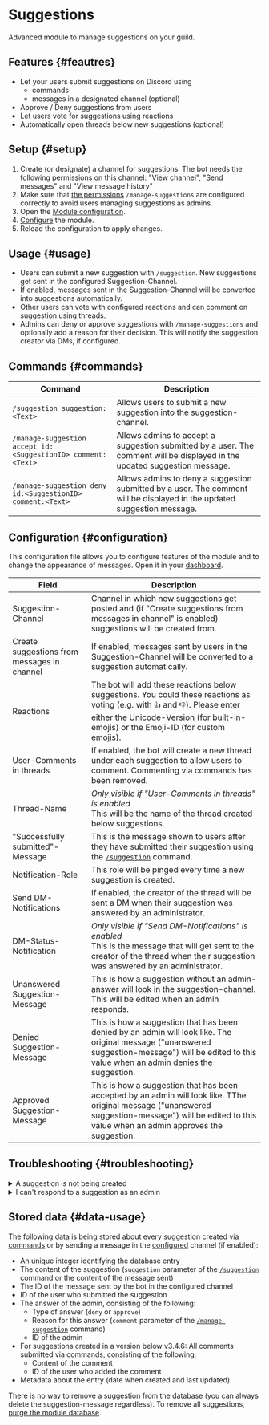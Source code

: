 # Suggestions

Advanced module to manage suggestions on your guild.

<ModuleOverview moduleName="suggestions" />

## Features {#feautres}

* Let your users submit suggestions on Discord using
    * commands
    * messages in a designated channel (optional)
* Approve / Deny suggestions from users
* Let users vote for suggestions using reactions
* Automatically open threads below new suggestions (optional)

## Setup {#setup}

1. Create (or designate) a channel for suggestions. The bot needs the following permissions on this channel: "View
   channel", "Send messages" and "View message history"
2. Make sure that [the permissions](./../../slash-commands) `/manage-suggestions` are configured correctly to avoid
   users managing suggestions
   as admins.
3. Open the [Module configuration](https://scnx.app/glink?page=bot/configuration?file=suggestions%7Cconfig).
4. [Configure](#configuration) the module.
5. Reload the configuration to apply changes.

## Usage {#usage}

* Users can submit a new suggestion with `/suggestion`. New suggestions get sent in the configured Suggestion-Channel.
* If enabled, messages sent in the Suggestion-Channel will be converted into suggestions automatically.
* Other users can vote with configured reactions and can comment on suggestion using threads.
* Admins can deny or approve suggestions with `/manage-suggestions` and optionally add a reason for their decision. This
  will notify the suggestion creator via DMs, if configured.

## Commands {#commands}

<SlashCommandExplanation />

| Command                                                      | Description                                                                                                                |
|--------------------------------------------------------------|----------------------------------------------------------------------------------------------------------------------------|
| `/suggestion suggestion:<Text>`                              | Allows users to submit a new suggestion into the suggestion-channel.                                                       |
| `/manage-suggestion accept id:<SuggestionID> comment:<Text>` | Allows admins to accept a suggestion submitted by a user. The comment will be displayed in the updated suggestion message. |
| `/manage-suggestion deny id:<SuggestionID> comment:<Text>`   | Allows admins to deny a suggestion submitted by a user. The comment will be displayed in the updated suggestion message.   |

## Configuration {#configuration}

This configuration file allows you to configure features of the module and to change the appearance of messages.
Open it in
your [dashboard](https://scnx.app/glink?page=bot/configuration?file=suggestions%7Cconfig).

| Field                                       | Description                                                                                                                                                                                                           |
|---------------------------------------------|-----------------------------------------------------------------------------------------------------------------------------------------------------------------------------------------------------------------------|
| Suggestion-Channel                          | Channel in which new suggestions get posted and (if "Create suggestions from messages in channel" is enabled) suggestions will be created from.                                                                       |
| Create suggestions from messages in channel | If enabled, messages sent by users in the Suggestion-Channel will be converted to a suggestion automatically.                                                                                                         |
| Reactions                                   | The bot will add these reactions below suggestions. You could these reactions as voting (e.g. with `👍` and `👎`). Please enter either the Unicode-Version (for built-in-emojis) or the Emoji-ID (for custom emojis). |
| User-Comments in threads                    | If enabled, the bot will create a new thread under each suggestion to allow users to comment. Commenting via commands has been removed.                                                                               |
| Thread-Name                                 | *Only visible if "User-Comments in threads" is enabled*<br/>This will be the name of the thread created below suggestions.                                                                                            |
| "Successfully submitted"-Message            | This is the message shown to users after they have submitted their suggestion using the [`/suggestion`](#commands) command.                                                                                           |
| Notification-Role                           | This role will be pinged every time a new suggestion is created.                                                                                                                                                      |
| Send DM-Notifications                       | If enabled, the creator of the thread will be sent a DM when their suggestion was answered by an administrator.                                                                                                       |
| DM-Status-Notification                      | *Only visible if "Send DM-Notifications" is enabled*<br/>This is the message that will get sent to the creator of the thread when their suggestion was answered by an administrator.                                  |
| Unanswered Suggestion-Message               | This is how a suggestion without an admin-answer will look in the suggestion-channel. This will be edited when an admin responds.                                                                                     |
| Denied Suggestion-Message                   | This is how a suggestion that has been denied by an admin will look like. The original message ("unanswered suggestion-message") will be edited to this value when an admin denies the suggestion.                    |
| Approved Suggestion-Message                 | This is how a suggestion that has been accepted by an admin will look like. TThe original message ("unanswered suggestion-message") will be edited to this value when an admin approves the suggestion.               |

## Troubleshooting {#troubleshooting}

<details>
<summary>A suggestion is not being created</summary>
Please check the following:
<ul>
    <li>Make sure the "Unanswered Suggestion-Message", "Denied Suggestion-Message" and "Approved Suggestion-Message" fields are correctly configured.</li>
    <li>Make sure the bot has the required permissions on the suggestion channel: "View channel", "Send messages" and "View message history".</li>
    <li>Make sure the configured Ping-Roles are correct (or the field is empty).</li>
    <li>Make sure the Thread-Name is shorter than 100 characters.</li>
    <li>Make sure that reactions are in the proper Unicode-Format (if you are using a built-in-emoji) or the Discord-Emoji-Format (for custom emojis).</li>
    <li>If you are using the "Create suggestions from messages in channel" feature, please make sure the bot has permissions to "Manage messages".</li>
</ul>
</details>

<details>
    <summary>I can't respond to a suggestion as an admin</summary>
Please check the following:
<ul>
    <li>Make sure the "Denied Suggestion-Message" and "Approved Suggestion-Message" fields are correctly configured.</li>
    <li>Make sure the bot has the required permissions on the suggestion channel: "View channel", "Send messages" and "View message history".</li>
    <li>Make sure that the suggestion hasn't been answered by an admin yet. If you didn't <a href="./../../slash-commands">set up the permissions</a> for <code>/manage-suggestion</code>, a user might have been able to respond to the suggestion as an admin.</li>
</ul>
</details>

## Stored data {#data-usage}

The following data is being stored about every suggestion created via [commands](#commands) or by sending a message in
the [configured](#configuration) channel (if enabled):

* An unique integer identifying the database entry
* The content of the suggestion (`suggestion` parameter of the [`/suggestion`](#commands) command or the content of the
  message sent)
* The ID of the message sent by the bot in the configured channel
* ID of the user who submitted the suggestion
* The answer of the admin, consisting of the following:
    * Type of answer (`deny` or `approve`)
    * Reason for this answer (`comment` parameter of the [`/manage-suggestion`](#commands) command)
    * ID of the admin
* For suggestions created in a version below v3.4.6: All comments submitted via commands, consisting of the following:
    * Content of the comment
    * ID of the user who added the comment
* Metadata about the entry (date when created and last updated)

There is no way to remove a suggestion from the database (you can always delete the suggestion-message regardless). To
remove all suggestions, [purge the module database](./../../additional-features#reset-module-database).